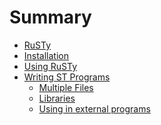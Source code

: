 # Summary

- [RuSTy](./intro_1.md)
- [Installation]()
- [Using RuSTy](./using_rusty.md)
- [Writing ST Programs]()
    - [Multiple Files]()
    - [Libraries]()
    - [Using in external programs]()
